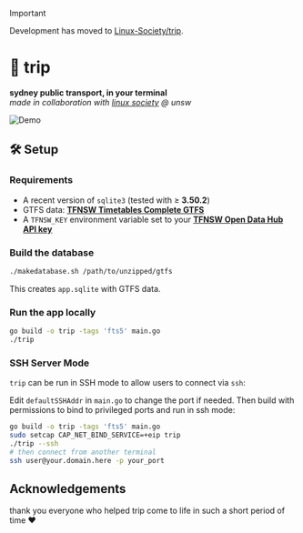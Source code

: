 > [!IMPORTANT]
> Development has moved to [Linux-Society/trip](https://github.com/Linux-Society/trip). 

# 🚉 trip

**sydney public transport, in your terminal**\
*made in collaboration with [linux society](https://linuxunsw.org) @ unsw*

![Demo](https://vhs.charm.sh/vhs-4pUxMU7ivISIfNGT3HOav2.gif)

## 🛠 Setup

### Requirements

* A recent version of `sqlite3` (tested with ≥ **3.50.2**)
* GTFS data: [**TFNSW Timetables Complete GTFS**](https://opendata.transport.nsw.gov.au/data/dataset/timetables-complete-gtfs)
* A `TFNSW_KEY` environment variable set to your [**TFNSW Open Data Hub API key**](https://opendata.transport.nsw.gov.au/developers/api-basics)

### Build the database

```bash
./makedatabase.sh /path/to/unzipped/gtfs
```

This creates `app.sqlite` with GTFS data.

### Run the app locally

```bash
go build -o trip -tags 'fts5' main.go
./trip
```

### SSH Server Mode

`trip` can be run in SSH mode to allow users to connect via `ssh`:

Edit `defaultSSHAddr` in `main.go` to change the port if needed.
Then build with permissions to bind to privileged ports and run in ssh mode:

```bash
go build -o trip -tags 'fts5' main.go
sudo setcap CAP_NET_BIND_SERVICE=+eip trip
./trip --ssh
# then connect from another terminal
ssh user@your.domain.here -p your_port
```

## Acknowledgements
thank you everyone who helped trip come to life in such a short period of time ❤️
